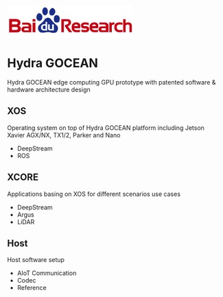 ![Baidu Logo](/doc/baidu-research-logo-small.png)

# Hydra GOCEAN
Hydra GOCEAN edge computing GPU prototype with patented software & hardware architecture design


## XOS
Operating system on top of Hydra GOCEAN platform including Jetson Xavier AGX/NX, TX1/2, Parker and Nano
- DeepStream
- ROS


## XCORE
Applications basing on XOS for different scenarios use cases
- DeepStream
- Argus
- LiDAR


## Host
Host software setup
- AIoT Communication
- Codec
- Reference

